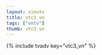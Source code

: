 ```yaml
--- 
layout: sieutv
title: vtc3_vn
tags: ["vntv"]
thumb: vtc3_vn
---
```

{% include tvadv key="vtc3_vn" %}
